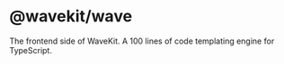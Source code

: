 # @wavekit/wave

The frontend side of WaveKit. A 100 lines of code templating engine for TypeScript.
